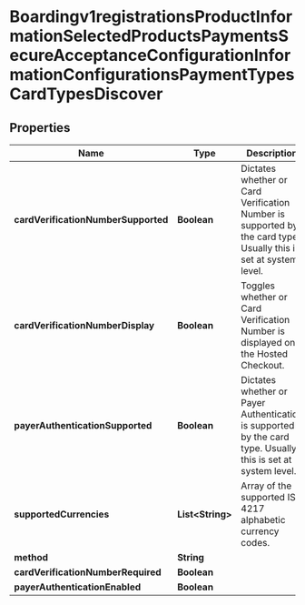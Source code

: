 
# Boardingv1registrationsProductInformationSelectedProductsPaymentsSecureAcceptanceConfigurationInformationConfigurationsPaymentTypesCardTypesDiscover

## Properties
Name | Type | Description | Notes
------------ | ------------- | ------------- | -------------
**cardVerificationNumberSupported** | **Boolean** | Dictates whether or Card Verification Number is supported by the card type. Usually this is set at system level. |  [optional]
**cardVerificationNumberDisplay** | **Boolean** | Toggles whether or Card Verification Number is displayed on the Hosted Checkout. |  [optional]
**payerAuthenticationSupported** | **Boolean** | Dictates whether or Payer Authentication is supported by the card type. Usually this is set at system level. |  [optional]
**supportedCurrencies** | **List&lt;String&gt;** | Array of the supported  ISO 4217 alphabetic currency codes. |  [optional]
**method** | **String** |  |  [optional]
**cardVerificationNumberRequired** | **Boolean** |  |  [optional]
**payerAuthenticationEnabled** | **Boolean** |  |  [optional]



